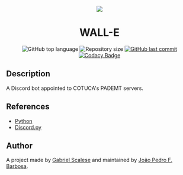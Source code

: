 <p align="center">
  <img src="https://cdn.discordapp.com/avatars/902599358405562438/12b99b374a675df27babbee10661555f.png">
  <h1 align="center">WALL-E</h1>
</p>

<p align="center">
  <img alt="GitHub top language" src="https://img.shields.io/github/languages/top/oJPBarbosa/wall-e.svg">

  <img alt="Repository size" src="https://img.shields.io/github/repo-size/oJPBarbosa/wall-e.svg">

  <a href="https://github.com/oJPBarbosa/wall-e/commits/master">
    <img alt="GitHub last commit" src="https://img.shields.io/github/last-commit/oJPBarbosa/wall-e.svg">
  </a>

  <a href="https://www.codacy.com/gh/oJPBarbosa/wall-e/dashboard?utm_source=github.com&amp;utm_medium=referral&amp;utm_content=oJPBarbosa/wall-e&amp;utm_campaign=Badge_Grade">
    <img alt="Codacy Badge" src="https://app.codacy.com/project/badge/Grade/2e2954cf5f7145c3933c9da3078f1d00">
  </a>
</p>

## Description
A Discord bot appointed to COTUCA's PADEMT servers.

## References

- [Python](https://www.python.org/)
- [Discord.py](https://github.com/Rapptz/discord.py)

## Author
A project made by [Gabriel Scalese](https://github.com/GabrielVScalese) and maintained by [João Pedro F. Barbosa](https://github.com/oJPBarbosa).